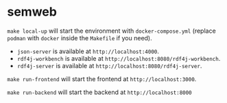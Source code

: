 # semweb

`make local-up` will start the environment with `docker-compose.yml` (replace
`podman` with `docker` inside the `Makefile` if you need).
- `json-server` is available at `http://localhost:4000`.
- `rdf4j-workbench` is available at `http://localhost:8080/rdf4j-workbench`.
- `rdf4j-server` is available at `http://localhost:8080/rdf4j-server`.

`make run-frontend` will start the frontend at `http://localhost:3000`.

`make run-backend` will start the backend at `http://localhost:8000`
